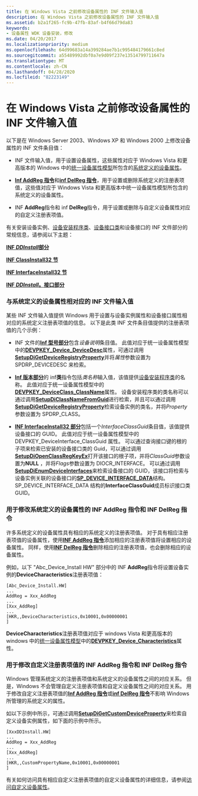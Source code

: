 ```yaml
---
title: 在 Windows Vista 之前修改设备属性的 INF 文件输入值
description: 在 Windows Vista 之前修改设备属性的 INF 文件输入值
ms.assetid: b2a1f265-fc9b-47fb-83af-b4f66d79da83
keywords:
- 设备属性 WDK 设备安装，修改
ms.date: 04/20/2017
ms.localizationpriority: medium
ms.openlocfilehash: 64d99683a14a399284ae7b1c995484179661c8ed
ms.sourcegitcommit: a55489992dbf0a7e9d09f237e13514799711647a
ms.translationtype: MT
ms.contentlocale: zh-CN
ms.lasthandoff: 04/28/2020
ms.locfileid: "82223149"
---
```

# <a name="inf-file-entry-values-that-modify-device-properties-before-windows-vista"></a>在 Windows Vista 之前修改设备属性的 INF 文件输入值


以下是在 Windows Server 2003、Windows XP 和 Windows 2000 上修改设备属性的 INF 文件条目值：

-   INF 文件输入值，用于设置设备属性，这些属性对应于 Windows Vista 和更高版本的 Windows 中的[统一设备属性模型](unified-device-property-model--windows-vista-and-later-.md)所包含的[系统定义的设备属性](https://docs.microsoft.com/previous-versions/ff553413(v=vs.85))。

-   [**Inf AddReg 指令**](inf-addreg-directive.md)和[**inf DelReg 指令**](inf-delreg-directive.md)，用于设置或删除系统定义的注册表项值，这些值对应于 Windows Vista 和更高版本中统一设备属性模型所包含的系统定义的设备属性。

-   INF **AddReg**指令和 inf **DelReg**指令，用于设置或删除与自定义设备属性对应的自定义注册表项值。

有关安装设备实例、[设备安装程序类](device-setup-classes.md)、[设备接口类](device-interface-classes.md)和设备接口的 INF 文件部分的常规信息，请参阅以下主题：

[**INF *DDInstall*部分**](inf-ddinstall-section.md)

[**INF ClassInstall32 节**](inf-classinstall32-section.md)

[**INF InterfaceInstall32 节**](inf-interfaceinstall32-section.md)

[**INF *DDInstall*。接口部分**](inf-ddinstall-interfaces-section.md)

### <a name="inf-file-entry-values-that-correspond-to-system-defined-device-properties"></a><a href="" id="inf-file-entry-values-that-correspond-to-system-defined-device-propert"></a>与系统定义的设备属性相对应的 INF 文件输入值

某些 INF 文件输入值提供 Windows 用于设置与设备实例属性和设备接口属性相对应的系统定义注册表项值的信息。 以下是此类 INF 文件条目值提供的注册表项值的几个示例：

-   INF 文件的[**Inf 型号部分**](inf-models-section.md)包含*设备说明*条目值。 此值对应于统一设备属性模型中的[**DEVPKEY_Device_DeviceDesc**](https://docs.microsoft.com/windows-hardware/drivers/install/devpkey-device-devicedesc)属性，可通过调用[**SetupDiGetDeviceRegistryProperty**](https://docs.microsoft.com/windows/desktop/api/setupapi/nf-setupapi-setupdigetdeviceregistrypropertya)并将*属性*参数设置为 SPDRP_DEVICEDESC 来检索。

-   [**Inf 版本部分**](inf-version-section.md)的 inf**类**指令包括*类名称*输入值，该值提供[设备安装程序类](device-setup-classes.md)的名称。 此值对应于统一设备属性模型中的[**DEVPKEY_DeviceClass_ClassName**](https://docs.microsoft.com/windows-hardware/drivers/install/devpkey-deviceclass-classname)属性。 设备安装程序类的类名称可以通过调用[**SetupDiClassNameFromGuid**](https://docs.microsoft.com/windows/desktop/api/setupapi/nf-setupapi-setupdiclassnamefromguida)进行检索，并且可以通过调用[**SetupDiGetDeviceRegistryProperty**](https://docs.microsoft.com/windows/desktop/api/setupapi/nf-setupapi-setupdigetdeviceregistrypropertya)检索设备实例的类名，并将*Property*参数设置为 SPDRP_CLASS。

-   [**INF InterfaceInstall32 部分**](inf-interfaceinstall32-section.md)包括一个*InterfaceClassGuid*条目值，该值提供设备接口的 GUID。 此值对应于统一设备属性模型中的 DEVPKEY_DeviceInterface_ClassGuid 属性。 可以通过查询接口键的根的子项来检索已安装的设备接口类的 Guid，可以通过调用[**SetupDiOpenClassRegKeyEx**](https://docs.microsoft.com/windows/desktop/api/setupapi/nf-setupapi-setupdiopenclassregkeyexa)打开该接口的根子项，并将*ClassGuid*参数设置为**NULL** ，并将*Flags*参数设置为 DIOCR_INTERFACE。 可以通过调用[**SetupDiEnumDeviceInterfaces**](https://docs.microsoft.com/windows/desktop/api/setupapi/nf-setupapi-setupdienumdeviceinterfaces)来检索设备接口的 GUID，该接口将检索与设备实例关联的设备接口的[**SP_DEVICE_INTERFACE_DATA**](https://docs.microsoft.com/windows/desktop/api/setupapi/ns-setupapi-_sp_device_interface_data)结构。 SP_DEVICE_INTERFACE_DATA 结构的**InterfaceClassGuid**成员标识接口类 GUID。

### <a name="inf-addreg-directives-and-inf-delreg-directives-that-modify-system-defined-device-properties"></a><a href="" id="inf-addreg-directives-and-inf-delreg-directives-that-modify-system-def"></a>用于修改系统定义的设备属性的 INF AddReg 指令和 INF DelReg 指令

许多系统定义的设备属性具有相应的系统定义的注册表项值。 对于具有相应注册表项值的设备属性，使用[**INF AddReg 指令**](inf-addreg-directive.md)添加相应的注册表项值将设置相应的设备属性。 同样，使用[**INF DelReg 指令**](inf-delreg-directive.md)删除相应的注册表项值，也会删除相应的设备属性。

例如，以下 "Abc_Device_Install HW" 部分中的 INF **AddReg**指令将设置设备实例的**DeviceCharacteristics**注册表项值：

```inf
[Abc_Device_Install.HW]
...
AddReg = Xxx_AddReg
...
[Xxx_AddReg]
...
[HKR,,DeviceCharacteristics,0x10001,0x00000001
] 
```

**DeviceCharacteristics**注册表项值对应于 windows Vista 和更高版本的 windows 中的[统一设备属性模型](unified-device-property-model--windows-vista-and-later-.md)中的[**DEVPKEY_Device_Characteristics**](https://docs.microsoft.com/windows-hardware/drivers/install/devpkey-device-characteristics)属性。

### <a name="inf-addreg-directives-and-inf-delreg-directives-that-modify-custom-registry-entry-values"></a><a href="" id="inf-addreg-directives-and-inf-delreg-directives-that-modify-custom-reg"></a>用于修改自定义注册表项值的 INF AddReg 指令和 INF DelReg 指令

Windows 管理系统定义的注册表项值和系统定义的设备属性之间的对应关系。 但是，Windows 不会管理自定义注册表项值和自定义设备属性之间的对应关系。 用于修改自定义注册表项值的[**Inf AddReg 指令**](inf-addreg-directive.md)或[**inf DelReg 指令**](inf-delreg-directive.md)不影响 Windows 所管理的系统定义的属性。

如以下示例中所示，可通过调用[**SetupDiGetCustomDeviceProperty**](https://docs.microsoft.com/windows/desktop/api/setupapi/nf-setupapi-setupdigetcustomdevicepropertya)来检索自定义设备实例属性，如下面的示例中所示。

```inf
[XxxDDInstall.HW]
...
AddReg = Xxx_AddReg
...
[Xxx_AddReg]
...
[HKR,,CustomPropertyName,0x10001,0x00000001
] 
```

有关如何访问具有相应自定义注册表项值的自定义设备属性的详细信息，请参阅[访问自定义设备属性](accessing-custom-device-properties.md)。










